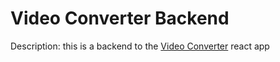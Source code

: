 # Video Converter Backend

Description: this is a backend to the [Video Converter](https://video-converter.vercel.app/) react app